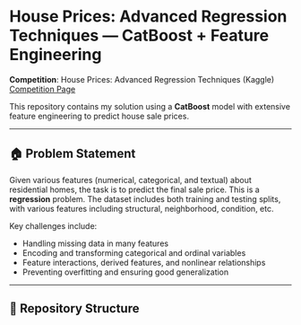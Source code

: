 # House Prices: Advanced Regression Techniques — CatBoost + Feature Engineering

**Competition**: House Prices: Advanced Regression Techniques (Kaggle)  
[Competition Page](https://www.kaggle.com/competitions/house-prices-advanced-regression-techniques)  

This repository contains my solution using a **CatBoost** model with extensive feature engineering to predict house sale prices.

---

## 🏠 Problem Statement

Given various features (numerical, categorical, and textual) about residential homes, the task is to predict the final sale price. This is a **regression** problem. The dataset includes both training and testing splits, with various features including structural, neighborhood, condition, etc.

Key challenges include:

- Handling missing data in many features  
- Encoding and transforming categorical and ordinal variables  
- Feature interactions, derived features, and nonlinear relationships  
- Preventing overfitting and ensuring good generalization  

---

## 📁 Repository Structure
